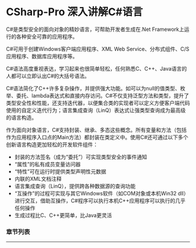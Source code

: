 # CSharp-Pro 深入讲解C#语言


C#是类型安全的面向对象的精妙语言，可帮助开发者生成在.Net Framework上运行的各种安全可靠的应用程序。

C#可用于创建Windows客户端应用程序、XML Web Service、分布式组件、C/S应用程序、数据库应用程序等。

C#语法高度重视表达，学习起来也很简单轻松，任何熟悉C、C++、Java语言的人都可以立即认出C#的大括号语法。

C#语法简化了C++许多复杂操作，并提供强大功能。如可以为null的值类型、枚举、委托、lambda表达式和直接内存访问。C#不仅支持泛型方法和类型，提升了类型安全性和性能，还支持迭代器，以便集合类的实现者可以定义方便客户端代码使用的自定义迭代行为；语言集成查询（LinQ）表达式让强类型查询成为最高级的语言构造。

作为面向对象语言，C#支持封装、继承、多态这些概念。所有变量和方法（包括作为应用程序入口点的Main方法）都封装在类定义中。使用C#还可通过以下多个创新语言构造更加轻松的开发软件组件：
* 封装的方法签名（成为“委托”）可实现类型安全的事件通知
* “属性”的私有成员变量访问器
* “特性”可在运行时提供类型声明性元数据
* 内联的XML文档注释
* 语言集成查询（LinQ），提供跨各种数据源的查询功能
* “互操作”的过程可实现与其它Windows软件（如COM对象或本机Win32 dll）进行交互，借助互操作，C#程序可以执行本机C++应用程序可以执行的几乎任何操作
* 生成过程比C、C++更简单，比Java更灵活


### 章节列表
---
















